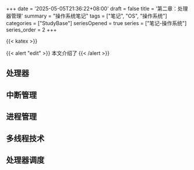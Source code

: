 +++
date = '2025-05-05T21:36:22+08:00'
draft = false
title = '第二章：处理器管理'
summary = "操作系统笔记"
tags = ["笔记", "OS", "操作系统"]
categories = ["StudyBase"]
seriesOpened = true
series = ["笔记-操作系统"]
series_order = 2
+++

{{< katex >}} 

{{< alert "edit" >}}
本文介绍了
{{< /alert >}}

## 处理器


## 中断管理

## 进程管理

## 多线程技术

## 处理器调度
